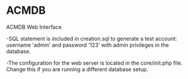 ACMDB
=====

ACMDB Web Interface

-SQL statement is included in creation.sql to generate a test account: username 'admin' and password '123' with admin privileges in the database.

-The configuration for the web server is located in the core/init.php file. Change this if you are running a different database setup.
